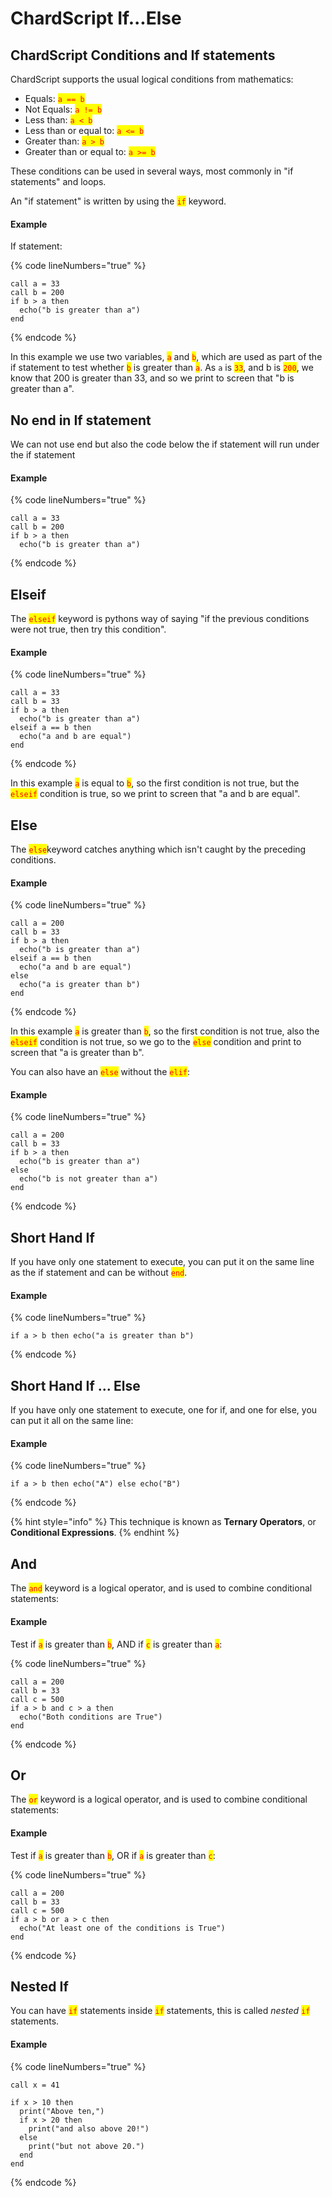 # ChardScript If...Else

## ChardScript Conditions and If statements

ChardScript supports the usual logical conditions from mathematics:

* Equals: <mark style="color:red;">`a == b`</mark>
* Not Equals: <mark style="color:red;">`a != b`</mark>
* Less than: <mark style="color:red;">`a < b`</mark>
* Less than or equal to: <mark style="color:red;">`a <= b`</mark>
* Greater than: <mark style="color:red;">`a > b`</mark>
* Greater than or equal to: <mark style="color:red;">`a >= b`</mark>

These conditions can be used in several ways, most commonly in "if statements" and loops.

An "if statement" is written by using the <mark style="color:red;">`if`</mark> keyword.

#### Example

If statement:

{% code lineNumbers="true" %}
```renpy
call a = 33
call b = 200
if b > a then
  echo("b is greater than a")
end
```
{% endcode %}

In this example we use two variables, <mark style="color:red;">`a`</mark> and <mark style="color:red;">`b`</mark>, which are used as part of the if statement to test whether <mark style="color:red;">`b`</mark> <mark style="color:red;"></mark><mark style="color:red;"></mark> is greater than <mark style="color:red;">`a`</mark>. As `a` is <mark style="color:red;">`33`</mark>, and b is <mark style="color:red;">`200`</mark>, we know that 200 is greater than 33, and so we print to screen that "b is greater than a".

## No end in If statement

We can not use end but also the code below the if statement will run under the if statement

#### Example

{% code lineNumbers="true" %}
```renpy
call a = 33
call b = 200
if b > a then
  echo("b is greater than a")
```
{% endcode %}

## Elseif

The <mark style="color:red;">`elseif`</mark> <mark style="color:red;"></mark><mark style="color:red;"></mark> keyword is pythons way of saying "if the previous conditions were not true, then try this condition".

#### Example

{% code lineNumbers="true" %}
```renpy
call a = 33
call b = 33
if b > a then
  echo("b is greater than a")
elseif a == b then
  echo("a and b are equal")
end
```
{% endcode %}

In this example <mark style="color:red;">`a`</mark> is equal to <mark style="color:red;">`b`</mark>, so the first condition is not true, but the <mark style="color:red;">`elseif`</mark> condition is true, so we print to screen that "a and b are equal".

## Else

The <mark style="color:red;">`else`</mark>keyword catches anything which isn't caught by the preceding conditions.

#### Example

{% code lineNumbers="true" %}
```renpy
call a = 200
call b = 33
if b > a then
  echo("b is greater than a")
elseif a == b then
  echo("a and b are equal")
else
  echo("a is greater than b")
end
```
{% endcode %}

In this example <mark style="color:red;">`a`</mark> is greater than <mark style="color:red;">`b`</mark>, so the first condition is not true, also the <mark style="color:red;">`elseif`</mark> condition is not true, so we go to the <mark style="color:red;">`else`</mark> condition and print to screen that "a is greater than b".

You can also have an <mark style="color:red;">`else`</mark> without the <mark style="color:red;">`elif`</mark>:

#### Example

{% code lineNumbers="true" %}
```renpy
call a = 200
call b = 33
if b > a then
  echo("b is greater than a")
else
  echo("b is not greater than a")
end
```
{% endcode %}

## Short Hand If

If you have only one statement to execute, you can put it on the same line as the if statement and can be without <mark style="color:red;">`end`</mark>.

#### Example

{% code lineNumbers="true" %}
```renpy
if a > b then echo("a is greater than b")
```
{% endcode %}

## Short Hand If ... Else

If you have only one statement to execute, one for if, and one for else, you can put it all on the same line:

#### Example

{% code lineNumbers="true" %}
```renpy
if a > b then echo("A") else echo("B")
```
{% endcode %}

{% hint style="info" %}
This technique is known as **Ternary Operators**, or **Conditional Expressions**.
{% endhint %}

## And

The <mark style="color:red;">`and`</mark> keyword is a logical operator, and is used to combine conditional statements:

#### Example

Test if <mark style="color:red;">`a`</mark> is greater than <mark style="color:red;">`b`</mark>, AND if <mark style="color:red;">`c`</mark> is greater than <mark style="color:red;">`a`</mark>:

{% code lineNumbers="true" %}
```renpy
call a = 200
call b = 33
call c = 500
if a > b and c > a then
  echo("Both conditions are True")
end
```
{% endcode %}

## Or

The <mark style="color:red;">`or`</mark> keyword is a logical operator, and is used to combine conditional statements:

#### Example

Test if <mark style="color:red;">`a`</mark> is greater than <mark style="color:red;">`b`</mark>, OR if <mark style="color:red;">`a`</mark> is greater than <mark style="color:red;">`c`</mark>:

{% code lineNumbers="true" %}
```renpy
call a = 200
call b = 33
call c = 500
if a > b or a > c then
  echo("At least one of the conditions is True")
end
```
{% endcode %}

## Nested If

You can have <mark style="color:red;">`if`</mark> statements inside <mark style="color:red;">`if`</mark> statements, this is called _nested_ <mark style="color:red;">`if`</mark> statements.

#### Example

{% code lineNumbers="true" %}
```renpy
call x = 41

if x > 10 then
  print("Above ten,")
  if x > 20 then
    print("and also above 20!")
  else
    print("but not above 20.")
  end
end
```
{% endcode %}
